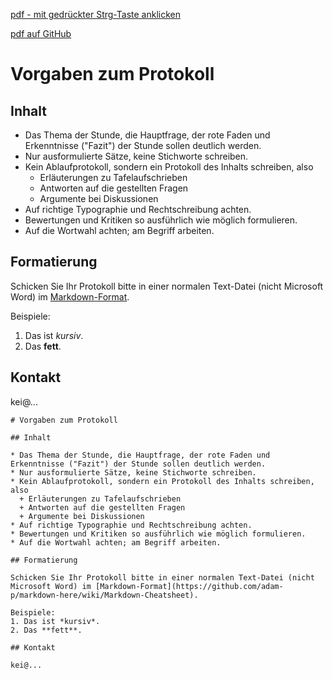 [pdf - mit gedrückter Strg-Taste anklicken](pdf/Protokoll.pdf)

[pdf auf GitHub](https://github.com/DorKeinath/Ethik-Kurs/blob/master/HOs/pdf/Protokoll.pdf)

# Vorgaben zum Protokoll

## Inhalt

* Das Thema der Stunde, die Hauptfrage, der rote Faden und Erkenntnisse ("Fazit") der Stunde sollen deutlich werden.
* Nur ausformulierte Sätze, keine Stichworte schreiben.
* Kein Ablaufprotokoll, sondern ein Protokoll des Inhalts schreiben, also
  + Erläuterungen zu Tafelaufschrieben
  + Antworten auf die gestellten Fragen
  + Argumente bei Diskussionen
* Auf richtige Typographie und Rechtschreibung achten.
* Bewertungen und Kritiken so ausführlich wie möglich formulieren.
* Auf die Wortwahl achten; am Begriff arbeiten.

## Formatierung

Schicken Sie Ihr Protokoll bitte in einer normalen Text-Datei (nicht Microsoft Word) im [Markdown-Format](https://github.com/adam-p/markdown-here/wiki/Markdown-Cheatsheet).

Beispiele:
1. Das ist *kursiv*.
2. Das **fett**.

## Kontakt

kei@...

```
# Vorgaben zum Protokoll

## Inhalt

* Das Thema der Stunde, die Hauptfrage, der rote Faden und Erkenntnisse ("Fazit") der Stunde sollen deutlich werden.
* Nur ausformulierte Sätze, keine Stichworte schreiben.
* Kein Ablaufprotokoll, sondern ein Protokoll des Inhalts schreiben, also
  + Erläuterungen zu Tafelaufschrieben
  + Antworten auf die gestellten Fragen
  + Argumente bei Diskussionen
* Auf richtige Typographie und Rechtschreibung achten.
* Bewertungen und Kritiken so ausführlich wie möglich formulieren.
* Auf die Wortwahl achten; am Begriff arbeiten.

## Formatierung

Schicken Sie Ihr Protokoll bitte in einer normalen Text-Datei (nicht Microsoft Word) im [Markdown-Format](https://github.com/adam-p/markdown-here/wiki/Markdown-Cheatsheet).

Beispiele:
1. Das ist *kursiv*.
2. Das **fett**.

## Kontakt

kei@...
```
